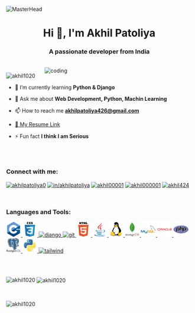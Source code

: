 ![MasterHead](https://mir-s3-cdn-cf.behance.net/project_modules/fs/54b6c068097599.5b50bca476b9b.gif)
<h1 align="center">Hi 👋, I'm Akhil Patoliya</h1>
<h3 align="center">A passionate developer from India</h3>
<br>
<img align="right" alt="coding" width="400" src="https://miro.medium.com/v2/resize:fit:1100/format:webp/1*gReLR6hZjwyBxHmfLN1AVw.gif">

<p align="left"> <img src="https://komarev.com/ghpvc/?username=akhil1020&label=Profile%20views&color=0e75b6&style=flat" alt="akhil1020" /> </p>

- 🌱 I’m currently learning **Python & Django**

- 💬 Ask me about **Web Development, Python, Machin Learning**

- 📫 How to reach me **akhilpatoliya426@gmail.com**

- <a href="https://drive.google.com/drive/folders/1AkJAQzplxSfbAlx23I4iIo9OwBXo6Vyy?usp=drive_link" target="_blank">📄 My Resume Link</a> 

- ⚡ Fun fact **I think I am Serious**

<br>
<br>
<h3 align="left">Connect with me:</h3>
<p align="left">
<a href="https://twitter.com/akhilpatoliya0" target="blank"><img align="center" src="https://raw.githubusercontent.com/rahuldkjain/github-profile-readme-generator/master/src/images/icons/Social/twitter.svg" alt="akhilpatoliya0" height="30" width="40" /></a>
<a href="https://linkedin.com/in/in/akhilpatoliya" target="blank"><img align="center" src="https://raw.githubusercontent.com/rahuldkjain/github-profile-readme-generator/master/src/images/icons/Social/linked-in-alt.svg" alt="in/akhilpatoliya" height="30" width="40" /></a>
<a href="https://www.codechef.com/users/akhil00001" target="blank"><img align="center" src="https://cdn.jsdelivr.net/npm/simple-icons@3.1.0/icons/codechef.svg" alt="akhil00001" height="30" width="40" /></a>
<a href="https://www.hackerrank.com/akhil000001" target="blank"><img align="center" src="https://raw.githubusercontent.com/rahuldkjain/github-profile-readme-generator/master/src/images/icons/Social/hackerrank.svg" alt="akhil000001" height="30" width="40" /></a>
<a href="https://www.leetcode.com/akhil424" target="blank"><img align="center" src="https://raw.githubusercontent.com/rahuldkjain/github-profile-readme-generator/master/src/images/icons/Social/leet-code.svg" alt="akhil424" height="30" width="40" /></a>
</p>
<br>
<h3 align="left">Languages and Tools:</h3>
<p align="left"> <a href="https://www.w3schools.com/cpp/" target="_blank" rel="noreferrer"> <img src="https://raw.githubusercontent.com/devicons/devicon/master/icons/cplusplus/cplusplus-original.svg" alt="cplusplus" width="40" height="40"/> </a> <a href="https://www.w3schools.com/css/" target="_blank" rel="noreferrer"> <img src="https://raw.githubusercontent.com/devicons/devicon/master/icons/css3/css3-original-wordmark.svg" alt="css3" width="40" height="40"/> </a> <a href="https://www.djangoproject.com/" target="_blank" rel="noreferrer"> <img src="https://cdn.worldvectorlogo.com/logos/django.svg" alt="django" width="40" height="40"/> </a> <a href="https://git-scm.com/" target="_blank" rel="noreferrer"> <img src="https://www.vectorlogo.zone/logos/git-scm/git-scm-icon.svg" alt="git" width="40" height="40"/> </a> <a href="https://www.w3.org/html/" target="_blank" rel="noreferrer"> <img src="https://raw.githubusercontent.com/devicons/devicon/master/icons/html5/html5-original-wordmark.svg" alt="html5" width="40" height="40"/> </a> <a href="https://www.java.com" target="_blank" rel="noreferrer"> <img src="https://raw.githubusercontent.com/devicons/devicon/master/icons/java/java-original.svg" alt="java" width="40" height="40"/> </a> <a href="https://www.linux.org/" target="_blank" rel="noreferrer"> <img src="https://raw.githubusercontent.com/devicons/devicon/master/icons/linux/linux-original.svg" alt="linux" width="40" height="40"/> </a> <a href="https://www.mongodb.com/" target="_blank" rel="noreferrer"> <img src="https://raw.githubusercontent.com/devicons/devicon/master/icons/mongodb/mongodb-original-wordmark.svg" alt="mongodb" width="40" height="40"/> </a> <a href="https://www.mysql.com/" target="_blank" rel="noreferrer"> <img src="https://raw.githubusercontent.com/devicons/devicon/master/icons/mysql/mysql-original-wordmark.svg" alt="mysql" width="40" height="40"/> </a> <a href="https://www.oracle.com/" target="_blank" rel="noreferrer"> <img src="https://raw.githubusercontent.com/devicons/devicon/master/icons/oracle/oracle-original.svg" alt="oracle" width="40" height="40"/> </a> <a href="https://www.php.net" target="_blank" rel="noreferrer"> <img src="https://raw.githubusercontent.com/devicons/devicon/master/icons/php/php-original.svg" alt="php" width="40" height="40"/> </a> <a href="https://www.postgresql.org" target="_blank" rel="noreferrer"> <img src="https://raw.githubusercontent.com/devicons/devicon/master/icons/postgresql/postgresql-original-wordmark.svg" alt="postgresql" width="40" height="40"/> </a> <a href="https://www.python.org" target="_blank" rel="noreferrer"> <img src="https://raw.githubusercontent.com/devicons/devicon/master/icons/python/python-original.svg" alt="python" width="40" height="40"/> </a> <a href="https://tailwindcss.com/" target="_blank" rel="noreferrer"> <img src="https://www.vectorlogo.zone/logos/tailwindcss/tailwindcss-icon.svg" alt="tailwind" width="40" height="40"/> </a> </p>

<br> <br>
<p><img align="left" src="https://github-readme-stats.vercel.app/api/top-langs?username=akhil1020&show_icons=true&locale=en&layout=compact" alt="akhil1020" /></p>


<p>&nbsp;<img align="center" src="https://github-readme-stats.vercel.app/api?username=akhil1020&show_icons=true&locale=en" alt="akhil1020" /></p>
<br>
<p><img align="center" src="https://github-readme-streak-stats.herokuapp.com/?user=akhil1020&" alt="akhil1020" /></p>
